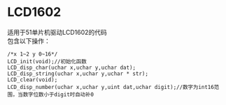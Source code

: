 # LCD1602
适用于51单片机驱动LCD1602的代码  
包含以下操作：  
```
/*x 1~2 y 0~16*/
LCD_init(void);//初始化函数  
LCD_disp_char(uchar x,uchar y,uchar dat);  
LCD_disp_string(uchar x,uchar y,uchar * str);  
LCD_clear(void);  
LCD_disp_number(uchar x,uchar y,uint dat,uchar digit);//数字为int16范围，当数字位数小于digit时自动补0  
```
